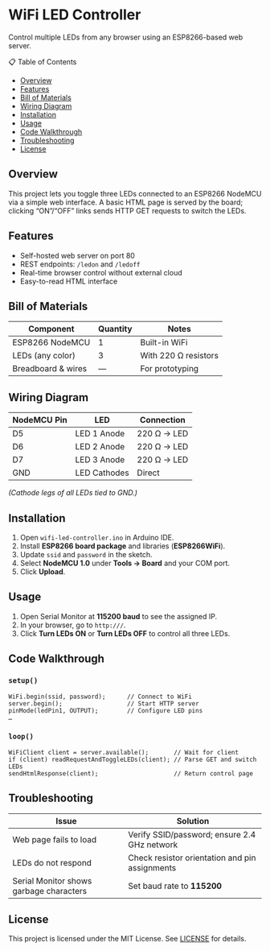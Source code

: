 # WiFi LED Controller

Control multiple LEDs from any browser using an ESP8266-based web server.

 📋 Table of Contents
- [Overview](#overview)
- [Features](#features)
- [Bill of Materials](#bill-of-materials)
- [Wiring Diagram](#wiring-diagram)
- [Installation](#installation)
- [Usage](#usage)
- [Code Walkthrough](#code-walkthrough)
- [Troubleshooting](#troubleshooting)
- [License](#license)

## Overview
This project lets you toggle three LEDs connected to an ESP8266 NodeMCU via a simple web interface. A basic HTML page is served by the board; clicking “ON”/“OFF” links sends HTTP GET requests to switch the LEDs.

## Features
- Self-hosted web server on port 80  
- REST endpoints: `/ledon` and `/ledoff`  
- Real-time browser control without external cloud  
- Easy-to-read HTML interface  

## Bill of Materials

| Component         | Quantity | Notes                         |
|-------------------|----------|-------------------------------|
| ESP8266 NodeMCU   | 1        | Built-in WiFi                 |
| LEDs (any color)  | 3        | With 220 Ω resistors          |
| Breadboard & wires| —        | For prototyping               |

## Wiring Diagram

| NodeMCU Pin | LED         | Connection   |
|-------------|-------------|--------------|
| D5          | LED 1 Anode | 220 Ω → LED  |
| D6          | LED 2 Anode | 220 Ω → LED  |
| D7          | LED 3 Anode | 220 Ω → LED  |
| GND         | LED Cathodes| Direct       |

*(Cathode legs of all LEDs tied to GND.)*

## Installation

1. Open `wifi-led-controller.ino` in Arduino IDE.  
2. Install **ESP8266 board package** and libraries (**ESP8266WiFi**).  
3. Update `ssid` and `password` in the sketch.  
4. Select **NodeMCU 1.0** under **Tools → Board** and your COM port.  
5. Click **Upload**.

## Usage

1. Open Serial Monitor at **115200 baud** to see the assigned IP.  
2. In your browser, go to `http:///`.  
3. Click **Turn LEDs ON** or **Turn LEDs OFF** to control all three LEDs.

## Code Walkthrough

### `setup()`
```
WiFi.begin(ssid, password);      // Connect to WiFi
server.begin();                  // Start HTTP server
pinMode(ledPin1, OUTPUT);        // Configure LED pins
…
```

### `loop()`
```
WiFiClient client = server.available();       // Wait for client
if (client) readRequestAndToggleLEDs(client); // Parse GET and switch LEDs
sendHtmlResponse(client);                     // Return control page
```

## Troubleshooting

| Issue                                  | Solution                                          |
|----------------------------------------|---------------------------------------------------|
| Web page fails to load                 | Verify SSID/password; ensure 2.4 GHz network      |
| LEDs do not respond                    | Check resistor orientation and pin assignments    |
| Serial Monitor shows garbage characters| Set baud rate to **115200**                       |

## License
This project is licensed under the MIT License. See [LICENSE](../../LICENSE) for details.
```